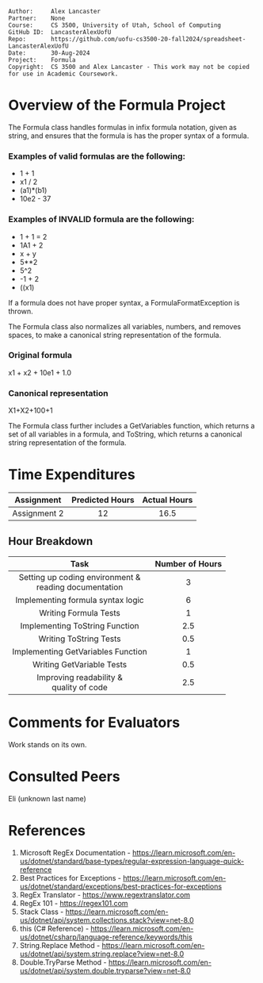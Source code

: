 ```
Author:     Alex Lancaster
Partner:    None
Course:     CS 3500, University of Utah, School of Computing
GitHub ID:  LancasterAlexUofU
Repo:       https://github.com/uofu-cs3500-20-fall2024/spreadsheet-LancasterAlexUofU
Date:       30-Aug-2024
Project:    Formula
Copyright:  CS 3500 and Alex Lancaster - This work may not be copied for use in Academic Coursework.
```

# Overview of the Formula Project

The Formula class handles formulas in infix formula notation, given as string,
and ensures that the formula is has the proper syntax of a formula.

### Examples of valid formulas are the following:

- 1 + 1
- x1 / 2
- (a1)*(b1)
- 10e2 - 37

### Examples of INVALID  formula are the following:

- 1 + 1 = 2
- 1A1 + 2
- x + y
- 5**2
- 5^2
- -1 + 2
- ((x1)

If a formula does not have proper syntax, a FormulaFormatException is thrown.

The Formula class also normalizes all variables, numbers, and removes spaces,
to make a canonical string representation of the formula.

### Original formula
x1 + x2 + 10e1 + 1.0

### Canonical representation
X1+X2+100+1

The Formula class further includes a GetVariables function, which returns a set
of all variables in a formula, and ToString, which returns a canonical string 
representation of the formula.

# Time Expenditures

| Assignment | Predicted Hours | Actual Hours|
| :---------:| :-------------: | :---------: |
| Assignment 2 | 12 | 16.5 |


 ## Hour Breakdown

| Task | Number of Hours |
| :--------:| :--------:
| Setting up coding environment & <br /> reading documentation | 3 |
| Implementing formula syntax logic | 6 |
| Writing Formula Tests | 1 |
| Implementing ToString Function | 2.5 |
| Writing ToString Tests | 0.5 |
| Implementing GetVariables Function | 1 |
| Writing GetVariable Tests | 0.5 |
| Improving readability & <br/> quality of code | 2.5 |

# Comments for Evaluators
Work stands on its own.

# Consulted Peers
Eli (unknown last name)

# References
1) Microsoft RegEx Documentation - https://learn.microsoft.com/en-us/dotnet/standard/base-types/regular-expression-language-quick-reference
2) Best Practices for Exceptions - https://learn.microsoft.com/en-us/dotnet/standard/exceptions/best-practices-for-exceptions
3) RegEx Translator - https://www.regextranslator.com
4) RegEx 101 - https://regex101.com
5) Stack Class - https://learn.microsoft.com/en-us/dotnet/api/system.collections.stack?view=net-8.0
6) this (C# Reference) - https://learn.microsoft.com/en-us/dotnet/csharp/language-reference/keywords/this
7) String.Replace Method - https://learn.microsoft.com/en-us/dotnet/api/system.string.replace?view=net-8.0
8) Double.TryParse Method - https://learn.microsoft.com/en-us/dotnet/api/system.double.tryparse?view=net-8.0